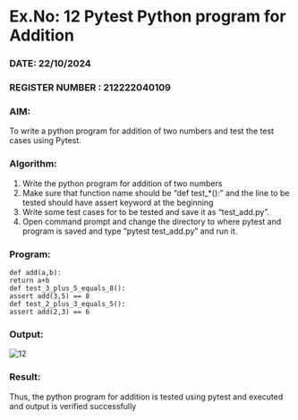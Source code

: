# Ex.No: 12 Pytest Python program for Addition

### DATE: 22/10/2024                                                                                                                                               
### REGISTER NUMBER :  212222040109
### AIM: 
To write a python program for addition of two numbers and test the test cases using
Pytest.

### Algorithm:
1. Write the python program for addition of two numbers
2. Make sure that function name should be “def test_*():” and the line to be tested
should have assert keyword at the beginning
3. Write some test cases for to be tested and save it as “test_add.py”.
4. Open command prompt and change the directory to where pytest and program
is saved and type “pytest test_add.py” and run it.
### Program:
```
def add(a,b): 
return a+b 
def test_3_plus_5_equals_8(): 
assert add(3,5) == 8 
def test_2_plus_3_equals_5(): 
assert add(2,3) == 6
```
### Output:
![12](https://github.com/user-attachments/assets/7d82e1c3-c6ab-4eba-a518-16f7026c3282)

### Result:
Thus, the python program for addition is tested using pytest and executed and
output is verified successfully
